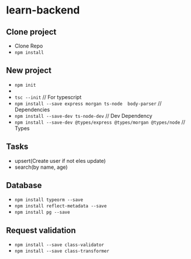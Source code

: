 # learn-backend

## Clone project

- Clone Repo
- `npm install`

## New project

- `npm init`
-
- `tsc --init` // For typescript
- `npm install --save express morgan ts-node  body-parser` // Dependencies
- `npm install --save-dev ts-node-dev` // Dev Dependency
- `npm install --save-dev @types/express @types/morgan @types/node` // Types

## Tasks

- upsert(Create user if not eles update)
- search(by name, age)

## Database

- `npm install typeorm --save`
- `npm install reflect-metadata --save`
- `npm install pg --save`

## Request validation

- `npm install --save class-validator`
- `npm install --save class-transformer`
